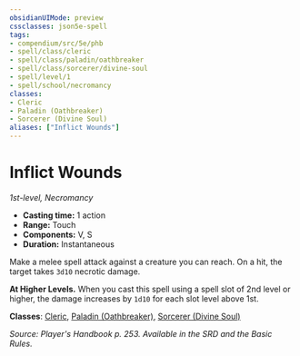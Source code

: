 ```yaml
---
obsidianUIMode: preview
cssclasses: json5e-spell
tags:
- compendium/src/5e/phb
- spell/class/cleric
- spell/class/paladin/oathbreaker
- spell/class/sorcerer/divine-soul
- spell/level/1
- spell/school/necromancy
classes:
- Cleric
- Paladin (Oathbreaker)
- Sorcerer (Divine Soul)
aliases: ["Inflict Wounds"]
---
```

# Inflict Wounds
*1st-level, Necromancy*  

- **Casting time:** 1 action
- **Range:** Touch
- **Components:** V, S
- **Duration:** Instantaneous

Make a melee spell attack against a creature you can reach. On a hit, the target takes `3d10` necrotic damage.

**At Higher Levels.** When you cast this spell using a spell slot of 2nd level or higher, the damage increases by `1d10` for each slot level above 1st.

**Classes**: [Cleric](/3-Mechanics/CLI/classes/cleric.md), [Paladin (Oathbreaker)](/3-Mechanics/CLI/classes/paladin-oathbreaker.md), [Sorcerer (Divine Soul)](/3-Mechanics/CLI/classes/sorcerer-divine-soul-xge.md)

*Source: Player's Handbook p. 253. Available in the SRD and the Basic Rules.*